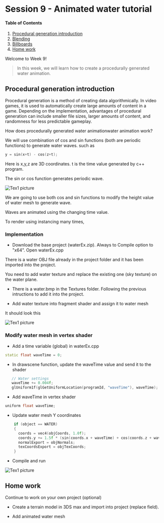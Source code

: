 # Session 9 - Animated water tutorial

#### Table of Contents
1. [Procedural generation introduction](https://github.coventry.ac.uk/ac7020/212CR_TeachingMaterial/tree/master/Session%209#Procedural-generation-introduction)
2. [Blending](https://github.coventry.ac.uk/ac7020/212CR_TeachingMaterial/tree/master/Session%209#Blending)
3. [Billboards](https://github.coventry.ac.uk/ac7020/212CR_TeachingMaterial/tree/master/Session%209#Billboards)
4. [Home work](https://github.coventry.ac.uk/ac7020/212CR_TeachingMaterial/tree/master/Session%209#Home-work)

Welcome to Week 9! 

> In this week, we will learn how to create a procedurally generated water animation.

## Procedural generation introduction

Procedural generation is a method of creating data algorithmically. In video games, it is used to automatically create large amounts of content in a game. 
Depending on the implementation, advantages of procedural generation can include smaller file sizes, larger amounts of content, and 
randomness for less predictable gameplay.

How does procedurally generated water animationwater animation work? 

We will use combination of cos and sin functions (both are periodic functions) to generate water waves. such as

```C++
y = sin(x+t) - cos(z+t);
```

Here is x,y,z are 3D coordinates. t is the time value generated by c++ program.

The sin or cos function generates periodic wave.

 ![Tex1 picture](https://github.coventry.ac.uk/ac7020/212CR_TeachingMaterial/blob/master/Session%209/Readme%20Pictures/cos.png)

We are going to use both cos and sin functions to modify the height value of water mesh to generate wave.  
 
Waves are animated using the changing time value.

To render using instancing many times,


### Implementation

* Download the base project (waterEx.zip). Always to Compile option to "x64".  Open waterEx.cpp

There is a water OBJ file already in the project folder and it has been imported into the project.

You need to add water texture and replace the existing one (sky texture) on the water plane.

* There is a water.bmp in the Textures folder. Following the previous intructions to add it into the project.

* Add water texture into fragment shader and assign it to water mesh

It should look this

 ![Tex1 picture](https://github.coventry.ac.uk/ac7020/212CR_TeachingMaterial/blob/master/Session%209/Readme%20Pictures/waterTex.JPG)


### Modify water mesh in vertex shader

* Add a time variable (global) in waterEx.cpp

```C++
static float waveTime = 0;
```

* In drawscene function, update the waveTime value and send it to the shader

```C++
   // Water settings
   waveTime += 0.004f;
   glUniform1f(glGetUniformLocation(programId, "waveTime"), waveTime);
```

* Add waveTime in vertex shader

```C++
uniform float waveTime;
```

* Update water mesh Y coordinates

```C++
    if (object == WATER)
    {
      coords = vec4(objCoords, 1.0f);
      coords.y += 1.5f * (sin(coords.x + waveTime) + cos(coords.z + waveTime)) + 10.0f;
      normalExport = objNormals;
      texCoordsExport = objTexCoords;
    }
```


* Compile and run

 ![Tex1 picture](https://github.coventry.ac.uk/ac7020/212CR_TeachingMaterial/blob/master/Session%209/Readme%20Pictures/waterAnim.JPG)



## Home work

Continue to work on your own project (optional)

* Create a terrain model in 3DS max and import into project (replace field).

* Add animated water mesh 





